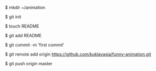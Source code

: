$ mkdir ~/animation

$ git init

$ touch README

$ git add README

$ git commit -m 'first commit'

$ git remote add origin https://github.com/kuklavasja/funny-animation.git

$ git push origin master


